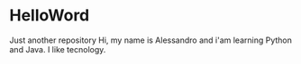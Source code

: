 # HelloWord
Just another repository 
Hi, my name is Alessandro and i'am learning Python and Java. I like tecnology.
